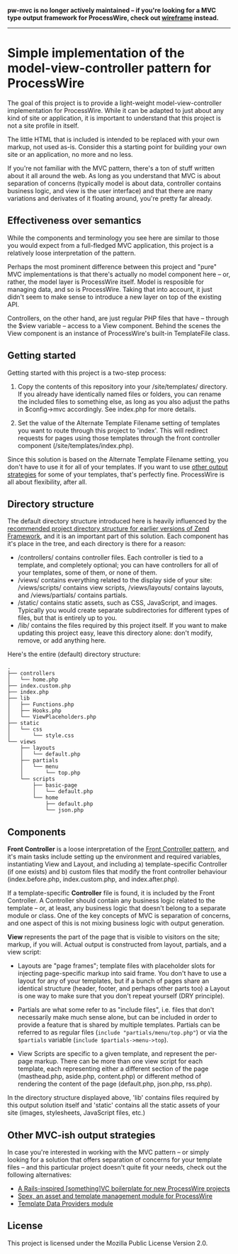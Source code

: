 **pw-mvc is no longer actively maintained – if you're looking for a MVC type output framework for ProcessWire, check out [wireframe](https://wireframe-framework.com/) instead.**

---

# Simple implementation of the model-view-controller pattern for ProcessWire

The goal of this project is to provide a light-weight model-view-controller implementation for ProcessWire. While it can be adapted to just about any kind of site or application, it is important to understand that this project is not a site profile in itself.

The little HTML that is included is intended to be replaced with your own markup, not used as-is. Consider this a starting point for building your own site or an application, no more and no less.

If you're not familiar with the MVC pattern, there's a ton of stuff written about it all around the web. As long as you understand that MVC is about separation of concerns (typically model is about data, controller contains business logic, and view is the user interface) and that there are many variations and derivates of it floating around, you're pretty far already.

## Effectiveness over semantics

While the components and terminology you see here are similar to those you would expect from a full-fledged MVC application, this project is a relatively loose interpretation of the pattern.

Perhaps the most prominent difference between this project and "pure" MVC implementations is that there's actually no model component here – or, rather, the model layer is ProcessWire itself. Model is resposible for managing data, and so is ProcessWire. Taking that into account, it just didn't seem to make sense to introduce a new layer on top of the existing API.

Controllers, on the other hand, are just regular PHP files that have – through the $view variable – access to a View component. Behind the scenes the View component is an instance of ProcessWire's built-in TemplateFile class.

## Getting started

Getting started with this project is a two-step process:

1. Copy the contents of this repository into your /site/templates/ directory. If you already have identically named files or folders, you can rename the included files to something else, as long as you also adjust the paths in $config->mvc accordingly. See index.php for more details.

2. Set the value of the Alternate Template Filename setting of templates you want to route through this project to 'index'. This will redirect requests for pages using those templates through the front controller component (/site/templates/index.php).

Since this solution is based on the Alternate Template Filename setting, you don't have to use it for all of your templates. If you want to use [other output strategies](https://processwire.com/docs/tutorials/how-to-structure-your-template-files/) for some of your templates, that's perfectly fine. ProcessWire is all about flexibility, after all.

## Directory structure

The default directory structure introduced here is heavily influenced by the [recommended project directory structure for earlier versions of Zend Framework](http://framework.zend.com/manual/1.12/en/project-structure.project.html), and it is an important part of this solution. Each component has it's place in the tree, and each directory is there for a reason:

- /controllers/ contains controller files. Each controller is tied to a template, and completely optional; you can have controllers for all of your templates, some of them, or none of them.
- /views/ contains everything related to the display side of your site: /views/scripts/ contains view scripts, /views/layouts/ contains layouts, and /views/partials/ contains partials.
- /static/ contains static assets, such as CSS, JavaScript, and images. Typically you would create separate subdirectories for different types of files, but that is entirely up to you.
- /lib/ contains the files required by this project itself. If you want to make updating this project easy, leave this directory alone: don't modify, remove, or add anything here.

Here's the entire (default) directory structure:

```
.
├── controllers
│   └── home.php
├── index.custom.php
├── index.php
├── lib
│   ├── Functions.php
│   ├── Hooks.php
│   └── ViewPlaceholders.php
├── static
│   └── css
│       └── style.css
└── views
    ├── layouts
    │   └── default.php
    ├── partials
    │   └── menu
    │       └── top.php
    └── scripts
        ├── basic-page
        │   └── default.php
        └── home
            ├── default.php
            └── json.php
```

## Components

**Front Controller** is a loose interpretation of the [Front Controller pattern](http://martinfowler.com/eaaCatalog/frontController.html), and it's main tasks include setting up the environment and required variables, instantiating View and Layout, and including a) template-specific Controller (if one exists) and b) custom files that modify the front controller behaviour (index.before.php, index.custom.php, and index.after.php).

If a template-specific **Controller** file is found, it is included by the Front Controller. A Controller should contain any business logic related to the template – or, at least, any business logic that doesn't belong to a separate module or class. One of the key concepts of MVC is separation of concerns, and one aspect of this is not mixing business logic with output generation.

**View** represents the part of the page that is visible to visitors on the site; markup, if you will. Actual output is constructed from layout, partials, and a view script:

* Layouts are "page frames"; template files with placeholder slots for injecting page-specific markup into said frame. You don't have to use a layout for any of your templates, but if a bunch of pages share an identical structure (header, footer, and perhaps other parts too) a Layout is one way to make sure that you don't repeat yourself (DRY principle).

* Partials are what some refer to as "include files", i.e. files that don't necessarily make much sense alone, but can be included in order to provide a feature that is shared by multiple templates. Partials can be referred to as regular files (`include "partials/menu/top.php"`) or via the `$partials` variable (`include $partials->menu->top`).

* View Scripts are specific to a given template, and represent the per-page markup. There can be more than one view script for each template, each representing either a different section of the page (masthead.php, aside.php, content.php) or different method of rendering the content of the page (default.php, json.php, rss.php).

In the directory structure displayed above, 'lib' contains files required by this output solution itself and 'static' contains all the static assets of your site (images, stylesheets, JavaScript files, etc.)

## Other MVC-ish output strategies

In case you're interested in working with the MVC pattern – or simply looking for a solution that offers separation of concerns for your template files – and this particular project doesn't quite fit your needs, check out the following alternatives:

* [A Rails-inspired [something]VC boilerplate for new ProcessWire projects](https://github.com/fixate/pw-mvc-boilerplate)
* [Spex, an asset and template management module for ProcessWire](https://github.com/jdart/Spex)
* [Template Data Providers module](https://github.com/marcostoll/processwire-template-data-providers)

## License

This project is licensed under the Mozilla Public License Version 2.0.
